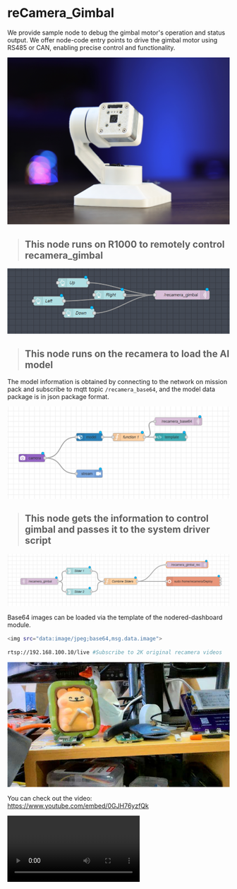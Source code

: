 # reCamera_Gimbal

We provide sample node to debug the gimbal motor's operation and status output.  We offer node-code entry points to drive the gimbal motor using RS485 or CAN, enabling precise control and functionality.


![alt text](./images/reCamera_Gimbal.jpg)
> ## This node runs on R1000 to remotely control recamera_gimbal
![alt text](./images/image-2.png)
> ## This node runs on the recamera to load the AI model

The model information is obtained by connecting to the network on mission pack and subscribe to mqtt topic `/recamera_base64`, and the model data package is in json package format.

![alt text](./images/image1.png)

> ## This node gets the information to control gimbal and passes it to the system driver script

![alt text](./images/image-3.png)

Base64 images can be loaded via the template of the nodered-dashboard module.

```bash
<img src="data:image/jpeg;base64,msg.data.image">
```

```bash
rtsp://192.168.100.10/live #Subscribe to 2K original recamera videos
```
![alt text](./images/WXWorkCapture_17288978763884.jpg)

You can check out the video:
https://www.youtube.com/embed/0GJH76yzfQk


<video src='https://www.youtube.com/embed/0GJH76yzfQk'></video>